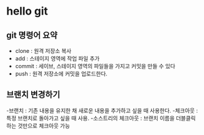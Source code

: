 # hello git

## git 명령어 요약

- clone : 원격 저장소 복사
- add : 스테이지 영역에 작업 파일 추가
- commit : 세이브, 스테이지 영역의 파일들을 가지고 커밋을 만들 수 있다
- push : 원격 저장소에 커밋을 업로드한다.

## 브랜치 변경하기

-브랜치 : 기존 내용을 유지한 채 새로운 내용을 추가하고 싶을 때 사용한다.
-체크아웃 : 특정 브랜치로 돌아가고 싶을 때 사용.
-소스트리의 체크아웃 : 브랜치 이름을 더블클릭하는 것만으로 체크아웃 가능